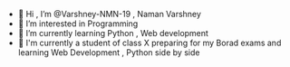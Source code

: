 - 👋 Hi , I’m @Varshney-NMN-19 ,  Naman Varshney
- 👀 I’m interested in Programming 
- 🌱 I’m currently learning Python , Web development
- 💞️ I'm currently a student of class X preparing for my Borad exams and learning Web Development , Python side by side

<!---
Varshney-NMN-19/Varshney-NMN-19 is a ✨ special ✨ repository because its `README.md` (this file) appears on your GitHub profile.
You can click the Preview link to take a look at your changes.
--->
